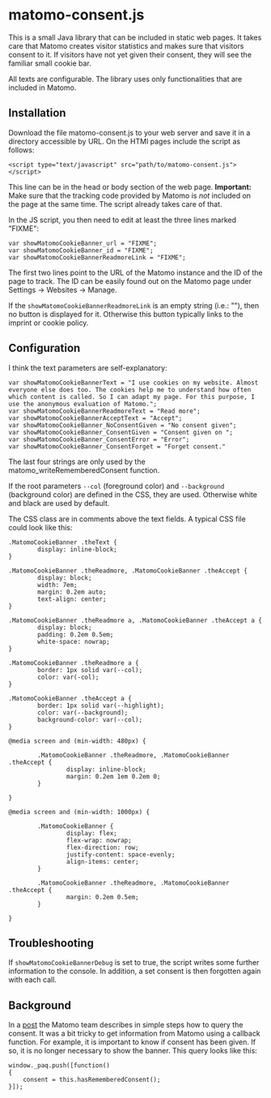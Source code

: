 # matomo-consent.js

This is a small Java library that can be included in static web pages. It takes care that Matomo creates visitor statistics and makes sure that visitors consent to it. If visitors have not yet given their consent, they will see the familiar small cookie bar.

All texts are configurable. The library uses only functionalities that are included in Matomo. 

## Installation
Download the file matomo-consent.js to your web server and save it in a directory accessible by URL. On the HTMl pages include the script as follows:
```
<script type="text/javascript" src="path/to/matomo-consent.js"></script>
```
This line can be in the head or body section of the web page. **Important:** Make sure that the tracking code provided by Matomo is _not_ included on the page at the same time. The script already takes care of that.

In the JS script, you then need to edit at least the three lines marked "FIXME":
```
var showMatomoCookieBanner_url = "FIXME";
var showMatomoCookieBanner_id = "FIXME";
var showMatomoCookieBannerReadmoreLink = "FIXME";

```
The first two lines point to the URL of the Matomo instance and the ID of the page to track. The ID can be easily found out on the Matomo page under Settings -> Websites -> Manage.

If the `showMatomoCookieBannerReadmoreLink` is an empty string (i.e.: ""), then no button is displayed for it. Otherwise this button typically links to the imprint or cookie policy. 

## Configuration
I think the text parameters are self-explanatory:
```
var showMatomoCookieBannerText = "I use cookies on my website. Almost everyone else does too. The cookies help me to understand how often which content is called. So I can adapt my page. For this purpose, I use the anonymous evaluation of Matomo.";
var showMatomoCookieBannerReadmoreText = "Read more";
var showMatomoCookieBannerAcceptText = "Accept";
var showMatomoCookieBanner_NoConsentGiven = "No consent given";
var showMatomoCookieBanner_ConsentGiven = "Consent given on ";
var showMatomoCookieBanner_ConsentError = "Error";
var showMatomoCookieBanner_ConsentForget = "Forget consent."
```
The last four strings are only used by the matomo_writeRememberedConsent function.

If the root parameters `--col` (foreground color) and `--background` (background color) are defined in the CSS, they are used. Otherwise white and black are used by default.

The CSS class are in comments above the text fields. A typical CSS file could look like this:
```
.MatomoCookieBanner .theText {
        display: inline-block;
}

.MatomoCookieBanner .theReadmore, .MatomoCookieBanner .theAccept {
        display: block;
        width: 7em;
        margin: 0.2em auto;
        text-align: center;
}

.MatomoCookieBanner .theReadmore a, .MatomoCookieBanner .theAccept a {
        display: block;
        padding: 0.2em 0.5em;
        white-space: nowrap;
}

.MatomoCookieBanner .theReadmore a {
        border: 1px solid var(--col);
        color: var(-col);
}

.MatomoCookieBanner .theAccept a {
        border: 1px solid var(--highlight);
        color: var(--background);
        background-color: var(--col);
}

@media screen and (min-width: 480px) {

        .MatomoCookieBanner .theReadmore, .MatomoCookieBanner .theAccept {
                display: inline-block;
                margin: 0.2em 1em 0.2em 0;
        }

}

@media screen and (min-width: 1000px) {

        .MatomoCookieBanner {
                display: flex;
                flex-wrap: nowrap;
                flex-direction: row;
                justify-content: space-evenly;
                align-items: center;
        }

        .MatomoCookieBanner .theReadmore, .MatomoCookieBanner .theAccept {
                margin: 0.2em 0.5em;
        }

}
```

## Troubleshooting
If `showMatomoCookieBannerDebug` is set to true, the script writes some further information to the console. In addition, a set consent is then forgotten again with each call.

## Background
In a [post](https://developer.matomo.org/guides/tracking-consent) the Matomo team describes in simple steps how to query the consent. It was a bit tricky to get information from Matomo using a callback function. For example, it is important to know if consent has been given. If so, it is no longer necessary to show the banner. This query looks like this:
```
window._paq.push([function()
{
	consent = this.hasRememberedConsent();
}]);
```
